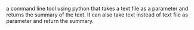 a command line tool using python that takes a text file as a parameter and returns the summary of the text. It can also take text instead of text file as parameter and return the summary.
